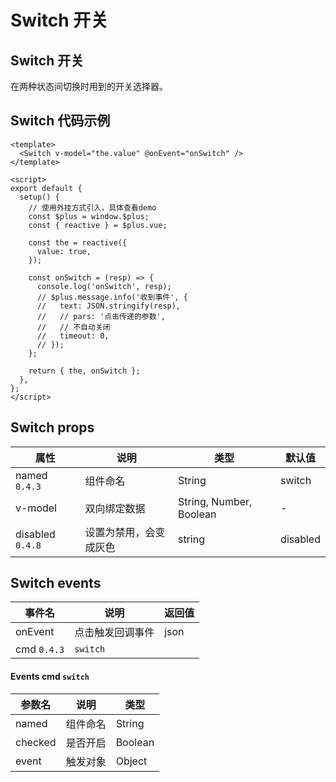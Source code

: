 # Switch 开关

## Switch 开关

在两种状态间切换时用到的开关选择器。

## Switch 代码示例

<CodeRun auto editable>

```vue
<template>
  <Switch v-model="the.value" @onEvent="onSwitch" />
</template>

<script>
export default {
  setup() {
    // 使用外挂方式引入，具体查看demo
    const $plus = window.$plus;
    const { reactive } = $plus.vue;

    const the = reactive({
      value: true,
    });

    const onSwitch = (resp) => {
      console.log('onSwitch', resp);
      // $plus.message.info('收到事件', {
      //   text: JSON.stringify(resp),
      //   // pars: '点击传递的参数',
      //   // 不自动关闭
      //   timeout: 0,
      // });
    };

    return { the, onSwitch };
  },
};
</script>
```

</CodeRun>

## Switch props

| 属性             | 说明                   | 类型                    | 默认值   |
| ---------------- | ---------------------- | ----------------------- | -------- |
| named `0.4.3`    | 组件命名               | String                  | switch   |
| v-model          | 双向绑定数据           | String, Number, Boolean | -        |
| disabled `0.4.8` | 设置为禁用，会变成灰色 | string                  | disabled |

## Switch events

| 事件名      | 说明             | 返回值 |
| ----------- | ---------------- | ------ |
| onEvent     | 点击触发回调事件 | json   |
| cmd `0.4.3` | `switch`         |        |

#### Events cmd `switch`

| 参数名  | 说明     | 类型    |
| ------- | -------- | ------- |
| named   | 组件命名 | String  |
| checked | 是否开启 | Boolean |
| event   | 触发对象 | Object  |
